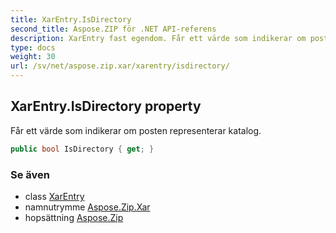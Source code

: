 ```yaml
---
title: XarEntry.IsDirectory
second_title: Aspose.ZIP för .NET API-referens
description: XarEntry fast egendom. Får ett värde som indikerar om posten representerar katalog.
type: docs
weight: 30
url: /sv/net/aspose.zip.xar/xarentry/isdirectory/
---
```

## XarEntry.IsDirectory property

Får ett värde som indikerar om posten representerar katalog.

```csharp
public bool IsDirectory { get; }
```

### Se även

* class [XarEntry](../)
* namnutrymme [Aspose.Zip.Xar](../../xarentry/)
* hopsättning [Aspose.Zip](../../../)


